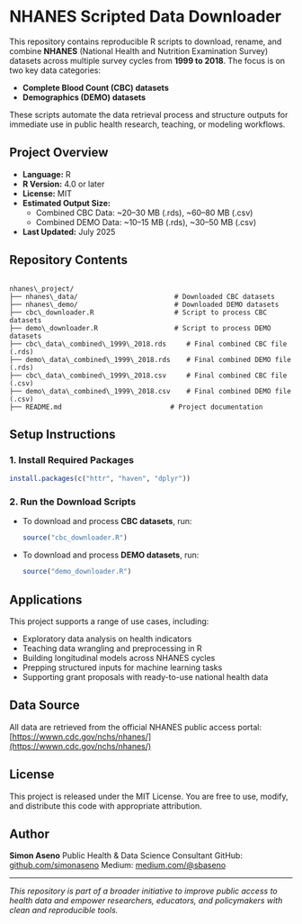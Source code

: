 # NHANES Scripted Data Downloader

This repository contains reproducible R scripts to download, rename, and combine **NHANES** (National Health and Nutrition Examination Survey) datasets across multiple survey cycles from **1999 to 2018**. The focus is on two key data categories:

- **Complete Blood Count (CBC) datasets**
- **Demographics (DEMO) datasets**

These scripts automate the data retrieval process and structure outputs for immediate use in public health research, teaching, or modeling workflows.

## Project Overview

- **Language:** R  
- **R Version:** 4.0 or later  
- **License:** MIT  
- **Estimated Output Size:**  
  - Combined CBC Data: ~20–30 MB (.rds), ~60–80 MB (.csv)  
  - Combined DEMO Data: ~10–15 MB (.rds), ~30–50 MB (.csv)  
- **Last Updated:** July 2025

## Repository Contents

```

nhanes\_project/
├── nhanes\_data/                        # Downloaded CBC datasets
├── nhanes\_demo/                        # Downloaded DEMO datasets
├── cbc\_downloader.R                    # Script to process CBC datasets
├── demo\_downloader.R                   # Script to process DEMO datasets
├── cbc\_data\_combined\_1999\_2018.rds     # Final combined CBC file (.rds)
├── demo\_data\_combined\_1999\_2018.rds    # Final combined DEMO file (.rds)
├── cbc\_data\_combined\_1999\_2018.csv     # Final combined CBC file (.csv)
├── demo\_data\_combined\_1999\_2018.csv    # Final combined DEMO file (.csv)
├── README.md                           # Project documentation

````

## Setup Instructions

### 1. Install Required Packages

```r
install.packages(c("httr", "haven", "dplyr"))
````

### 2. Run the Download Scripts

* To download and process **CBC datasets**, run:

  ```r
  source("cbc_downloader.R")
  ```

* To download and process **DEMO datasets**, run:

  ```r
  source("demo_downloader.R")
  ```

## Applications

This project supports a range of use cases, including:

* Exploratory data analysis on health indicators
* Teaching data wrangling and preprocessing in R
* Building longitudinal models across NHANES cycles
* Prepping structured inputs for machine learning tasks
* Supporting grant proposals with ready-to-use national health data

## Data Source

All data are retrieved from the official NHANES public access portal:
[https://wwwn.cdc.gov/nchs/nhanes/](https://wwwn.cdc.gov/nchs/nhanes/)

## License

This project is released under the MIT License.
You are free to use, modify, and distribute this code with appropriate attribution.

## Author

**Simon Aseno**
Public Health & Data Science Consultant
GitHub: [github.com/simonaseno](https://github.com/simonaseno)
Medium: [medium.com/@sbaseno](https://medium.com/@sbaseno)


---

*This repository is part of a broader initiative to improve public access to health data and empower researchers, educators, and policymakers with clean and reproducible tools.*

